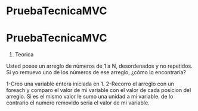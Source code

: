 # PruebaTecnicaMVC

# PruebaTecnicaMVC

1. Teorica

Usted posee un arreglo de números de 1 a N, desordenados y no repetidos. Si yo remuevo
uno de los números de ese arreglo, ¿cómo lo encontraría?

1-Creo una variable entera iniciada en 1. 
2-Recorro el arreglo con un foreach y comparo el valor de mi variable con el valor de cada posicion del arreglo. Si es el mismo valor le sumo una unidad a mi variable.
de lo contrario el numero removido seria el valor de mi variable.


